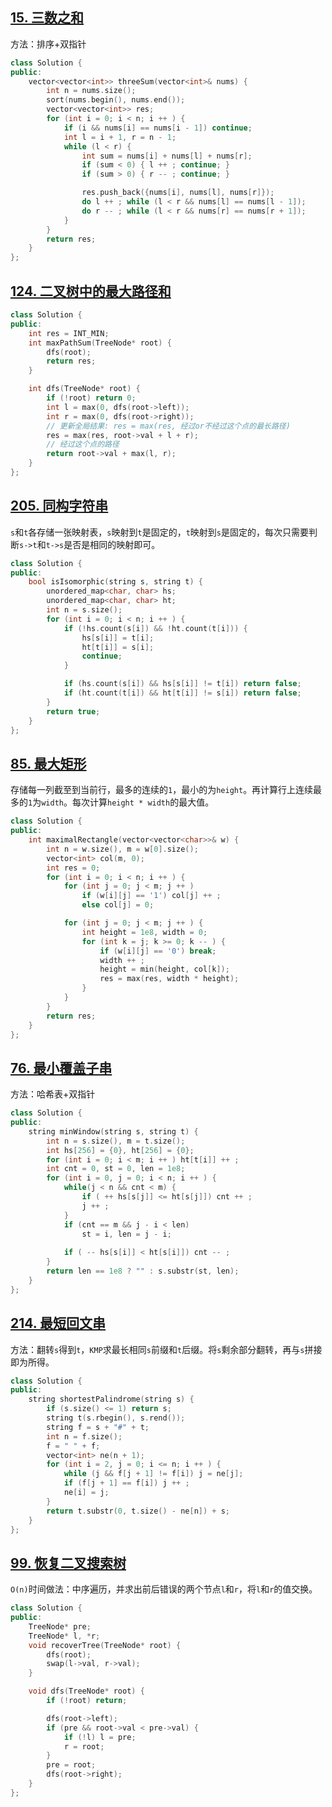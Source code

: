 ## [15. 三数之和](https://leetcode.cn/problems/3sum/)

方法：排序+双指针

```cpp
class Solution {
public:
    vector<vector<int>> threeSum(vector<int>& nums) {
        int n = nums.size();
        sort(nums.begin(), nums.end());
        vector<vector<int>> res;
        for (int i = 0; i < n; i ++ ) {
            if (i && nums[i] == nums[i - 1]) continue;
            int l = i + 1, r = n - 1;
            while (l < r) {
                int sum = nums[i] + nums[l] + nums[r];
                if (sum < 0) { l ++ ; continue; }
                if (sum > 0) { r -- ; continue; }

                res.push_back({nums[i], nums[l], nums[r]});
                do l ++ ; while (l < r && nums[l] == nums[l - 1]);
                do r -- ; while (l < r && nums[r] == nums[r + 1]);
            }
        }
        return res;
    }
};
```



## [124. 二叉树中的最大路径和](https://leetcode.cn/problems/binary-tree-maximum-path-sum/)

```cpp
class Solution {
public:
    int res = INT_MIN;
    int maxPathSum(TreeNode* root) {
        dfs(root);
        return res;
    }

    int dfs(TreeNode* root) {
        if (!root) return 0;
        int l = max(0, dfs(root->left));
        int r = max(0, dfs(root->right));
        // 更新全局结果: res = max(res, 经过or不经过这个点的最长路径)
        res = max(res, root->val + l + r);
        // 经过这个点的路径
        return root->val + max(l, r);
    }
};
```



## [205. 同构字符串](https://leetcode.cn/problems/isomorphic-strings/)

`s`和`t`各存储一张映射表，`s`映射到`t`是固定的，`t`映射到`s`是固定的，每次只需要判断`s->t`和`t->s`是否是相同的映射即可。

```cpp
class Solution {
public:
    bool isIsomorphic(string s, string t) {
        unordered_map<char, char> hs;
        unordered_map<char, char> ht;
        int n = s.size();
        for (int i = 0; i < n; i ++ ) {
            if (!hs.count(s[i]) && !ht.count(t[i])) {
                hs[s[i]] = t[i];
                ht[t[i]] = s[i];
                continue;
            }

            if (hs.count(s[i]) && hs[s[i]] != t[i]) return false;
            if (ht.count(t[i]) && ht[t[i]] != s[i]) return false;
        }
        return true;
    }
};
```



## [85. 最大矩形](https://leetcode.cn/problems/maximal-rectangle/)

存储每一列截至到当前行，最多的连续的`1`，最小的为`height`。再计算行上连续最多的`1`为`width`。每次计算`height * width`的最大值。

```cpp
class Solution {
public:
    int maximalRectangle(vector<vector<char>>& w) {
        int n = w.size(), m = w[0].size();
        vector<int> col(m, 0);
        int res = 0;
        for (int i = 0; i < n; i ++ ) {
            for (int j = 0; j < m; j ++ )
                if (w[i][j] == '1') col[j] ++ ;
                else col[j] = 0;

            for (int j = 0; j < m; j ++ ) {
                int height = 1e8, width = 0;
                for (int k = j; k >= 0; k -- ) {
                    if (w[i][j] == '0') break;
                    width ++ ;
                    height = min(height, col[k]);
                    res = max(res, width * height);
                }
            }
        }
        return res;
    }
};
```



## [76. 最小覆盖子串](https://leetcode.cn/problems/minimum-window-substring/)

方法：哈希表+双指针

```cpp
class Solution {
public:
    string minWindow(string s, string t) {
        int n = s.size(), m = t.size();
        int hs[256] = {0}, ht[256] = {0};
        for (int i = 0; i < m; i ++ ) ht[t[i]] ++ ;
        int cnt = 0, st = 0, len = 1e8;
        for (int i = 0, j = 0; i < n; i ++ ) {
            while(j < n && cnt < m) {
                if ( ++ hs[s[j]] <= ht[s[j]]) cnt ++ ;
                j ++ ;
            }
            if (cnt == m && j - i < len)
                st = i, len = j - i;
            
            if ( -- hs[s[i]] < ht[s[i]]) cnt -- ;
        }
        return len == 1e8 ? "" : s.substr(st, len);
    }
};
```



## [214. 最短回文串](https://leetcode.cn/problems/shortest-palindrome/)

方法：翻转`s`得到`t`，`KMP`求最长相同`s`前缀和`t`后缀。将`s`剩余部分翻转，再与`s`拼接即为所得。

```cpp
class Solution {
public:
    string shortestPalindrome(string s) {
        if (s.size() <= 1) return s;
        string t(s.rbegin(), s.rend());
        string f = s + "#" + t;
        int n = f.size();
        f = " " + f;
        vector<int> ne(n + 1);
        for (int i = 2, j = 0; i <= n; i ++ ) {
            while (j && f[j + 1] != f[i]) j = ne[j];
            if (f[j + 1] == f[i]) j ++ ;
            ne[i] = j;
        }
        return t.substr(0, t.size() - ne[n]) + s;
    }
};
```





## [99. 恢复二叉搜索树](https://leetcode.cn/problems/recover-binary-search-tree/)

`O(n)`时间做法：中序遍历，并求出前后错误的两个节点`l`和`r`，将`l`和`r`的值交换。

```cpp
class Solution {
public:
    TreeNode* pre;
    TreeNode* l, *r;
    void recoverTree(TreeNode* root) {
        dfs(root);
        swap(l->val, r->val);
    }

    void dfs(TreeNode* root) {
        if (!root) return;

        dfs(root->left);
        if (pre && root->val < pre->val) {
            if (!l) l = pre;
            r = root;
        }
        pre = root;
        dfs(root->right);
    }
};
```



